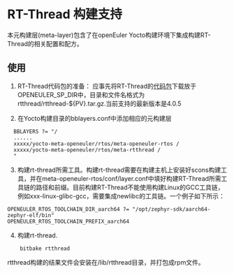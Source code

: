 # RT-Thread 构建支持

本元构建层(meta-layer)包含了在openEuler Yocto构建环境下集成构建RT-Thread的相关配置和配方。

## 使用

1. RT-Thread代码包的准备： 应事先将RT-Thread的[代码包](https://github.com/RT-Thread/rt-thread/archive/refs/tags/v4.0.5.tar.gz)下载放于OPENEULER_SP_DIR中，目录和文件名格式为rtthread/rtthread-${PV}.tar.gz.当前支持的最新版本是4.0.5

2. 在Yocto构建目录的bblayers.conf中添加相应的元构建层

```
  BBLAYERS ?= "/
  ......
  xxxxx/yocto-meta-openeuler/rtos/meta-openeuler-rtos /
  xxxxx/yocto-meta-openeuler/rtos/meta-rtthread /
  "
```

3. 构建rt-thread所需工具。构建rt-thread需要在构建主机上安装好scons构建工具，并在meta-openeuler-rtos/conf/layer.conf中填好构建RT-Thread所需工具链的路径和前缀。目前构建RT-Thread不能使用构建Linux的GCC工具链，例如xxx-linux-glibc-gcc，需要集成newlibc的工具链。一个例子如下所示：

```
OPENEULER_RTOS_TOOLCHAIN_DIR_aarch64 ?= "/opt/zephyr-sdk/aarch64-zephyr-elf/bin"
OPENEULER_RTOS_TOOLCHAIN_PREFIX_aarch64
```

4. 构建rt-thread.
```
    bitbake rtthread
```

rtthread构建的结果文件会安装在/lib/rtthread目录，并打包成rpm文件。